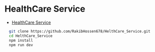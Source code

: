 #  HealthCare Service

- [HealthCare Service](https://helth-care-service.vercel.app/) 

 ```bash
   git clone https://github.com/RakibHossen678/HelthCare_Service.git
   cd HelthCare_Service
   npm install
   npm run dev 
